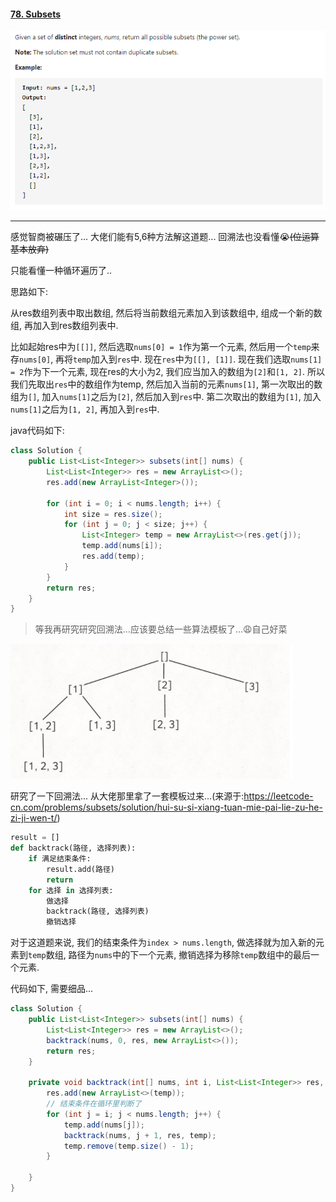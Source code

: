 #### [78. Subsets](https://leetcode-cn.com/problems/subsets/)

![image-20200918181432951](../assets/image-20200918181432951.png)

---

感觉智商被碾压了... 大佬们能有5,6种方法解这道题... 回溯法也没看懂:sob:~~(位运算基本放弃)~~

只能看懂一种循环遍历了..

思路如下:

从res数组列表中取出数组, 然后将当前数组元素加入到该数组中, 组成一个新的数组, 再加入到res数组列表中.

比如起始res中为`[[]]`, 然后选取`nums[0] = 1`作为第一个元素, 然后用一个`temp`来存`nums[0]`, 再将`temp`加入到`res`中. 现在`res`中为`[[], [1]]`. 现在我们选取`nums[1] = 2`作为下一个元素, 现在res的大小为2, 我们应当加入的数组为`[2]`和`[1, 2]`. 所以我们先取出`res`中的数组作为temp, 然后加入当前的元素`nums[1]`, 第一次取出的数组为`[]`, 加入`nums[1]`之后为`[2]`, 然后加入到`res`中. 第二次取出的数组为`[1]`, 加入`nums[1]`之后为`[1, 2]`, 再加入到`res`中.



java代码如下:

```java
class Solution {
    public List<List<Integer>> subsets(int[] nums) {
        List<List<Integer>> res = new ArrayList<>();
        res.add(new ArrayList<Integer>());

        for (int i = 0; i < nums.length; i++) {
            int size = res.size();
            for (int j = 0; j < size; j++) {
                List<Integer> temp = new ArrayList<>(res.get(j));
                temp.add(nums[i]);
                res.add(temp);
            }
        }
        return res;
    }
}
```



>等我再研究研究回溯法...应该要总结一些算法模板了...:weary:自己好菜

![image-20200918183734978](../assets/image-20200918183734978.png)

研究了一下回溯法... 从大佬那里拿了一套模板过来...(来源于:https://leetcode-cn.com/problems/subsets/solution/hui-su-si-xiang-tuan-mie-pai-lie-zu-he-zi-ji-wen-t/)

```python
result = []
def backtrack(路径, 选择列表):
    if 满足结束条件:
        result.add(路径)
        return
    for 选择 in 选择列表:
        做选择
        backtrack(路径, 选择列表)
        撤销选择
```

对于这道题来说, 我们的结束条件为`index > nums.length`, 做选择就为加入新的元素到`temp`数组, 路径为`nums`中的下一个元素, 撤销选择为移除`temp`数组中的最后一个元素.

代码如下, 需要细品...

```java
class Solution {
    public List<List<Integer>> subsets(int[] nums) {
        List<List<Integer>> res = new ArrayList<>();
        backtrack(nums, 0, res, new ArrayList<>());
        return res;
    }

    private void backtrack(int[] nums, int i, List<List<Integer>> res, List<Integer> temp) {
        res.add(new ArrayList<>(temp));
		// 结束条件在循环里判断了
        for (int j = i; j < nums.length; j++) {
            temp.add(nums[j]);
            backtrack(nums, j + 1, res, temp);
            temp.remove(temp.size() - 1);
        }

    }
}
```





